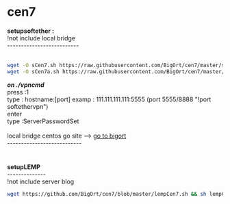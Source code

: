 # cen7

<b>setupsoftether :</b> <br>
!not include local bridge <br>
--------------------------<br><br>
```bash
wget -O sCen7.sh https://raw.githubusercontent.com/BigOrt/cen7/master/softethervpn/sCen7.sh && sh sCen7.sh &&
wget -O sCen7a.sh https://raw.githubusercontent.com/BigOrt/cen7/master/softethervpn/sCen7a.sh && sh sCen7a.sh

```
<b><i>on ./vpncmd</i></b><br>
press :1<br>
type  : hostname:[port] examp : 111.111.111.111:5555 (port 5555/8888 "!port softethervpn")<br>
enter<br>
type :ServerPasswordSet<br><br>
local bridge centos go site --> [go to bigort](bigort.softether.net)<br>
---------------------------<br>
# 
<b>setupLEMP</b><br>
--------------<br>
!not include server blog<br>
```bash
wget https://github.com/BigOrt/cen7/blob/master/lempCen7.sh && sh lempCen7.sh
```
